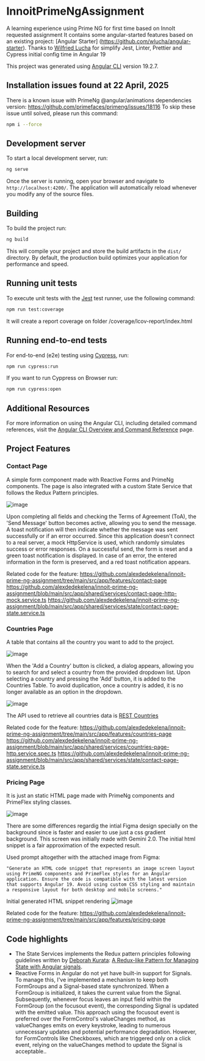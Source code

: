 # InnoitPrimeNgAssignment

A learning experience using Prime NG for first time based on InnoIt requested assignment
It contains some angular-started features based on an existing project: [Angular Starter] (https://github.com/wlucha/angular-starter). Thanks to [Wilfried Lucha](https://github.com/wlucha) for simplify Jest, Linter, Prettier and Cypress initial config time in Angular 19

This project was generated using [Angular CLI](https://github.com/angular/angular-cli) version 19.2.7.

## Installation issues found at 22 April, 2025
There is a known issue with PrimeNg @angular/animations dependencies version: https://github.com/primefaces/primeng/issues/18116
To skip these issue until solved, please run this command:

```bash
npm i --force
```

## Development server

To start a local development server, run:

```bash
ng serve
```

Once the server is running, open your browser and navigate to `http://localhost:4200/`. The application will automatically reload whenever you modify any of the source files.

## Building

To build the project run:

```bash
ng build
```

This will compile your project and store the build artifacts in the `dist/` directory. By default, the production build optimizes your application for performance and speed.

## Running unit tests

To execute unit tests with the [Jest](https://github.com/jestjs/jest) test runner, use the following command:

```bash
npm run test:coverage
```

It will create a report coverage on folder /coverage/lcov-report/index.html

## Running end-to-end tests

For end-to-end (e2e) testing using [Cypress](https://www.cypress.io/), run:

```bash
npm run cypress:run
```

If you want to run Cyppress on Browser run:

```bash
npm run cypress:open
```

## Additional Resources

For more information on using the Angular CLI, including detailed command references, visit the [Angular CLI Overview and Command Reference](https://angular.dev/tools/cli) page.

## Project Features

### Contact Page

A simple form component made with Reactive Forms and PrimeNg components. The page is also integrated with a custom State Service that follows the Redux Pattern principles.

![image](https://github.com/user-attachments/assets/034e5165-bc58-4d63-977a-c7f35cf7f6ca)

Upon completing all fields and checking the Terms of Agreement (ToA), the 'Send Message' button becomes active, allowing you to send the message. 
A toast notification will then indicate whether the message was sent successfully or if an error occurred. Since this application doesn't connect to a real server, a mock HttpService is used, which randomly simulates success or error responses. On a successful send, the form is reset and a green toast notification is displayed. In case of an error, the entered information in the form is preserved, and a red toast notification appears.

Related code for the feature:
https://github.com/alexdedekelena/innoit-prime-ng-assignment/tree/main/src/app/features/contact-page
https://github.com/alexdedekelena/innoit-prime-ng-assignment/blob/main/src/app/shared/services/contact-page-http-mock.service.ts
https://github.com/alexdedekelena/innoit-prime-ng-assignment/blob/main/src/app/shared/services/state/contact-page-state.service.ts

### Countries Page

A table that contains all the country you want to add to the project.

![image](https://github.com/user-attachments/assets/70cdd1ae-c2f0-42d7-b700-b2bc1dda0da2)

When the 'Add a Country' button is clicked, a dialog appears, allowing you to search for and select a country from the provided dropdown list. Upon selecting a country and pressing the 'Add' button, it is added to the Countries Table. To avoid duplication, once a country is added, it is no longer available as an option in the dropdown.

![image](https://github.com/user-attachments/assets/93b08d19-4919-457c-a8d2-9400310e7191)

The API used to retrieve all countries data is [REST Countries](https://restcountries.com/)

Related code for the feature:
https://github.com/alexdedekelena/innoit-prime-ng-assignment/tree/main/src/app/features/countries-page
https://github.com/alexdedekelena/innoit-prime-ng-assignment/blob/main/src/app/shared/services/countries-page-http.service.spec.ts
https://github.com/alexdedekelena/innoit-prime-ng-assignment/blob/main/src/app/shared/services/state/contact-page-state.service.ts

### Pricing Page

It is just an static HTML page made with PrimeNg components and PrimeFlex styling classes.

![image](https://github.com/user-attachments/assets/39043859-d1e5-4a3e-80cb-47d547a8e614)

There are some differences regardig the intial Figma design specially on the background since is faster and easier to use just a css gradient background.
This screen was initially made with Gemini 2.0. The initial html snippet is a fair approximation of the expected result.

Used prompt altogether with the attached image from Figma:

```
"Generate an HTML code snippet that represents an image screen layout using PrimeNG components and PrimeFlex styles for an Angular application. Ensure the code is compatible with the latest version that supports Angular 19. Avoid using custom CSS styling and maintain a responsive layout for both desktop and mobile screens."
```

Initial generated HTML snippet rendering
![image](https://github.com/user-attachments/assets/376f1b30-b86a-4a4c-a98f-3f48760c9db4)

Related code for the feature:
https://github.com/alexdedekelena/innoit-prime-ng-assignment/tree/main/src/app/features/pricing-page

## Code highlights

- The State Services implements the Redux pattern principles following guidelines written by [Deborah Kurata](https://github.com/deborahk): [A Redux-like Pattern for Managing State with Angular signals](https://www.youtube.com/watch?v=rHQa4SpekaA).
- Reactive Forms in Angular do not yet have built-in support for Signals. To manage this, I've implemented a mechanism to keep both FormGroups and a Signal-based state synchronized. When a FormGroup is initialized, it takes the current value from the Signal. Subsequently, whenever focus leaves an input field within the FormGroup (on the focusout event), the corresponding Signal is updated with the emitted value. This approach using the focusout event is preferred over the FormControl's valueChanges method, as valueChanges emits on every keystroke, leading to numerous unnecessary updates and potential performance degradation. However, for FormControls like Checkboxes, which are triggered only on a click event, relying on the valueChanges method to update the Signal is acceptable..










